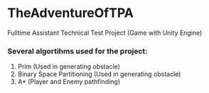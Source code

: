 # TheAdventureOfTPA
Fulltime Assistant Technical Test Project (Game with Unity Engine)

### Several algortihms used for the project:
1. Prim (Used in generating obstacle)
2. Binary Space Partitioning (Used in generating obstacle)
3. A* (Player and Enemy pathfinding)


